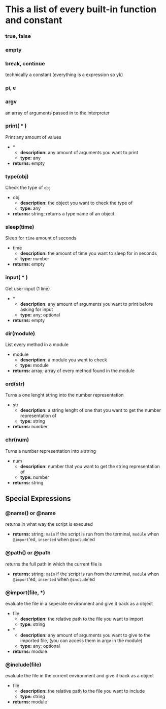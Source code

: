 # This a list of every built-in function and constant

### true, false

### empty

### break, continue
technically a constant (everything is a expression so yk)

### pi, e

### argv
an array of arguments passed in to the interpreter

### print( \* )
Print any amount of values
- \*
  - **description:** any amount of arguments you want to print
  - **type:** any
- **returns:** empty

### type(obj)
Check the type of `obj`
- obj
  - **description:** the object you want to check the type of
  - **type:** any
- **returns:** string; returns a type name of an object

### sleep(time)
Sleep for `time` amount of seconds
- time
  - **description:** the amount of time you want to sleep for in seconds
  - **type:** number
- **returns:** empty

### input( \* )
Get user input (1 line)
- \*
  - **description:** any amount of arguments you want to print before asking for input
  - **type:** any; optional
- **returns:** empty

### dir(module)
List every method in a module
- module
  - **description:** a module you want to check
  - **type:** module
- **returns:** array; array of every method found in the module

### ord(str)
Turns a one lenght string into the number representation
- str
  - **description:** a string lenght of one that you want to get the number representation of
  - **type:** string
- **returns:** number

### chr(num)
Turns a number representation into a string
- num
  - **description:** number that you want to get the string representation of
  - **type:** number
- **returns:** string

## Special Expressions

### @name() or @name
returns in what way the script is executed
- **returns:** string; `main` if the script is run from the terminal, `module` when `@import`'ed, `inserted` when `@include`'ed

### @path() or @path
returns the full path in which the current file is
- **returns:** string; `main` if the script is run from the terminal, `module` when `@import`'ed, `inserted` when `@include`'ed

### @import(file, *)
evaluate the file in a seperate environment and give it back as a object
- file
  - **description:** the relative path to the file you want to import
  - **type:** string
- \*
  - **description:** any amount of arguments you want to give to the imported file, (you can access them in argv in the module)
  - **type:** any; optional
- **returns:** module

### @include(file)
evaluate the file in the current environment and give it back as a object
- file
  - **description:** the relative path to the file you want to include
  - **type:** string
- **returns:** module